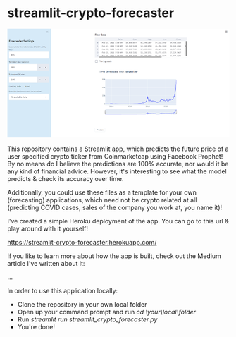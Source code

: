 # streamlit-crypto-forecaster
![Alt text](streamlit-crypto-forecaster.png?raw=true "Streamlit Crypto Forecaster")

This repository contains a Streamlit app, which predicts the future price of a user specified crypto ticker from Coinmarketcap using Facebook Prophet! By no means do I believe the predictions are 100% accurate, nor would it be any kind of financial advice. However, it's interesting to see what the model predicts & check its accuracy over time.

Additionally, you could use these files as a template for your own (forecasting) applications, which need not be crypto related at all (predicting COVID cases, sales of the company you work at, you name it)!

I've created a simple Heroku deployment of the app. You can go to this url & play around with it yourself!

https://streamlit-crypto-forecaster.herokuapp.com/

If you like to learn more about how the app is built, check out the Medium article I've written about it:

...

In order to use this application locally:
  - Clone the repository in your own local folder
  - Open up your command prompt and run _cd \your\local\folder_
  - Run _streamlit run streamlit_crypto_forecaster.py_
  - You're done!
